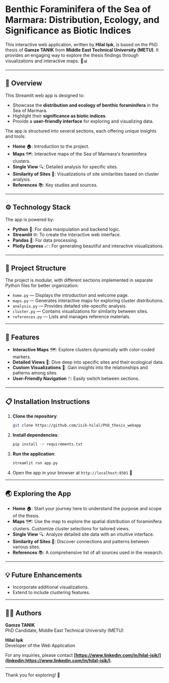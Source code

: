 # Benthic Foraminifera of the Sea of Marmara: Distribution, Ecology, and Significance as Biotic Indices

This interactive web application, written by **Hilal Işık**, is based on the PhD thesis of **Gamze TANIK** from **Middle East Technical University (METU)**. It provides an engaging way to explore the thesis findings through visualizations and interactive maps. 🌊📊

---

## 🌟 **Overview**

This Streamlit web app is designed to:

- Showcase the **distribution and ecology of benthic foraminifera** in the Sea of Marmara.
- Highlight their **significance as biotic indices**.
- Provide a **user-friendly interface** for exploring and visualizing data.

The app is structured into several sections, each offering unique insights and tools:

- **Home** 🏠: Introduction to the project.
- **Maps** 🗺️: Interactive maps of the Sea of Marmara's foraminifera clusters.
- **Single View** 🔍: Detailed analysis for specific sites.
- **Similarity of Sites** 🤝: Visualizations of site similarities based on cluster analysis.
- **References** 📚: Key studies and sources.

---

## ⚙️ **Technology Stack**

The app is powered by:

- **Python** 🐍: For data manipulation and backend logic.
- **Streamlit** 🌐: To create the interactive web interface.
- **Pandas** 🐼: For data processing.
- **Plotly Express** 📈: For generating beautiful and interactive visualizations.

---

## 📂 **Project Structure**

The project is modular, with different sections implemented in separate Python files for better organization:

- `home.py` — Displays the introduction and welcome page.
- `maps.py` — Generates interactive maps for exploring cluster distributions.
- `analysis.py` — Provides detailed site-specific analysis.
- `cluster.py` — Contains visualizations for similarity between sites.
- `references.py` — Lists and manages reference materials.

---

## 🚀 **Features**

- **Interactive Maps** 🗺️: Explore clusters dynamically with color-coded markers.
- **Detailed Views** 🔬: Dive deep into specific sites and their ecological data.
- **Custom Visualizations** 🎨: Gain insights into the relationships and patterns among sites.
- **User-Friendly Navigation** 🖱️: Easily switch between sections.

---

## 📋 **Installation Instructions**

1. **Clone the repository**:

   ```bash
   git clone https://github.com/isik-hilal/PhD_thesis_webapp
   ```

2. **Install dependencies**:

   ```bash
   pip install -r requirements.txt
   ```

3. **Run the application**:

   ```bash
   streamlit run app.py
   ```

4. Open the app in your browser at `http://localhost:8501` 🎉

---

## 🌏 **Exploring the App**

- **Home** 🏠: Start your journey here to understand the purpose and scope of the thesis.
- **Maps** 🗺️: Use the map to explore the spatial distribution of foraminifera clusters. Customize cluster selections for tailored views.
- **Single View** 🔍: Analyze detailed site data with an intuitive interface.
- **Similarity of Sites** 🤝: Discover connections and patterns between various sites.
- **References** 📚: A comprehensive list of all sources used in the research.

---

## 💡 **Future Enhancements**

- Incorporate additional visualizations.
- Extend to include clustering features.

---

## 👩‍🎓 **Authors**

**Gamze TANIK**  
PhD Candidate, Middle East Technical University (METU)  

**Hilal Işık**  
Developer of the Web Application

For any inquiries, please contact **[https://www.linkedin.com/in/hilal-isik/](linkedin:https://www.linkedin.com/in/hilal-isik/)**.

---

Thank you for exploring! 🌟


